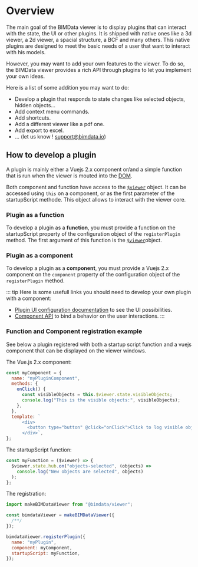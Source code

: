 # Overview

The main goal of the BIMData viewer is to display plugins that can interact with the state, the UI or other plugins. It is shipped with native ones like a 3d viewer, a 2d viewer, a spacial structure, a BCF and many others. This native plugins are designed to meet the basic needs of a user that want to interact with his models.

However, you may want to add your own features to the viewer. To do so, the BIMData viewer provides a rich API through plugins to let you implement your own ideas.

Here is a list of some addition you may want to do:

- Develop a plugin that responds to state changes like selected objects, hidden objects...
- Add context menu commands.
- Add shortcuts.
- Add a different viewer like a pdf one.
- Add export to excel.
- ... (let us know ! [support@bimdata.io](mailto:support@bimdata.io))

## How to develop a plugin

A plugin is mainly either a Vuejs 2.x component or/and a simple function that is run when the viewer is mouted into the [DOM](https://developer.mozilla.org/en-US/docs/Web/API/Document_Object_Model).

Both component and function have access to the [`$viewer`](/viewer/plugins/$viewer.html) object. It can be accessed using `this` on a component, or as the first parameter of the startupScript methode. This object allows to interact with the viewer core.

### Plugin as a function

To develop a plugin as a **function**, you must provide a function on the startupScript property of the configuration object of the `registerPlugin` method. The first argument of this function is the [`$viewer`](/viewer/plugins/$viewer.html)object.

### Plugin as a component

To develop a plugin as a **component**, you must provide a Vuejs 2.x component on the `component` property of the configuration object of the `registerPlugin` method.

::: tip
Here is some usefull links you should need to develop your own plugin with a component:
- [Plugin UI configuration documentation](/viewer/ui.html#plugin) to see the UI possibilities.
- [Component API](/viewer/plugins/component_api.html) to bind a behavior on the user interactions.
:::

### Function and Component registration example

See below a plugin registered with both a startup script function and a vuejs component that can be displayed on the viewer windows.

The Vue.js 2.x component:

```javascript
const myComponent = {
  name: "myPluginComponent",
  methods: {
    onClick() {
      const visibleObjects = this.$viewer.state.visibleObjects;
      console.log("This is the visible objects:", visibleObjects);
    },
  },
  template: `
      <div>
        <button type="button" @click="onClick">Click to log visible objects.</button>
      </div>`,
};
```

The startupScript function:

```javascript
const myFunction = ($viewer) => {
  $viewer.state.hub.on("objects-selected", (objects) =>
    console.log("New objects are selected", objects)
  );
};
```

The registration:

```javascript
import makeBIMDataViewer from "@bimdata/viewer";

const bimdataViewer = makeBIMDataViewer({
  /**/
});

bimdataViewer.registerPlugin({
  name: "myPlugin",
  component: myComponent,
  startupScript: myFunction,
});
```
